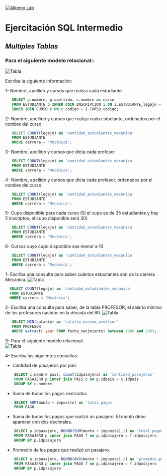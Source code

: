 [![Alkemy Lab](https://academy.alkemy.org/images/alkemy-logo.svg)](https://academy.alkemy.org/)

# Ejercitación SQL Intermedio
## _Multiples Tablas_

### Para el siguiente modelo relacional::

![Tabla](https://lh3.googleusercontent.com/H0OrPiaFu3RKjSoIhFUPJPbTdFGG4gu4S24qHmTSjaRV04QpYZbICRQ-Y6i-DnNCH6pxt0gqLYTbISTuIpAPmM73XXlOS228hhbpmg5DrrvbjD9UiW6hhwujnV8PGoSYq6ZCxSM)

Escriba la siguiente información:

1- Nombre, apellido y cursos que realiza cada estudiante
 ```sql
    SELECT p.nombre, p.apellido, c.nombre as curso
    FROM ESTUDIANTE p INNER JOIN INSCRIPCION i ON i.ESTUDIANTE_legajo = p.legajo
    INNER JOIN CURSO c ON c.codigo = i.CURSO_codigo;
  ```
2- Nombre, apellido y cursos que realiza cada estudiante, ordenados por el nombre del curso
 ```sql
    SELECT COUNT(legajo) as 'cantidad_estudiantes_mecanica'
    FROM ESTUDIANTE
    WHERE carrera = 'Mecánica';
  ```
3- Nombre, apellido y cursos que dicta cada profesor
 ```sql
    SELECT COUNT(legajo) as 'cantidad_estudiantes_mecanica'
    FROM ESTUDIANTE
    WHERE carrera = 'Mecánica';
  ```
4- Nombre, apellido y cursos que dicta cada profesor, ordenados por el nombre del curso
 ```sql
    SELECT COUNT(legajo) as 'cantidad_estudiantes_mecanica'
    FROM ESTUDIANTE
    WHERE carrera = 'Mecánica';
  ```
5- Cupo disponible para cada curso (Si el cupo es de 35 estudiantes y hay 5 inscriptos, el cupo disponible será 30)
 ```sql
    SELECT COUNT(legajo) as 'cantidad_estudiantes_mecanica'
    FROM ESTUDIANTE
    WHERE carrera = 'Mecánica';
  ```
6- Cursos cuyo cupo disponible sea menor a 10
 ```sql
    SELECT COUNT(legajo) as 'cantidad_estudiantes_mecanica'
    FROM ESTUDIANTE
    WHERE carrera = 'Mecánica';
  ```

1- Escriba una consulta para saber cuántos estudiantes son de la carrera Mecánica.
![Tabla](https://lh4.googleusercontent.com/5XyplRSIhDmN82eEQXRCCwK3kzqt6sSppGBjq66uOm2m_p-53a46HWY_fTcER4asNJI5v7gf5W9rHsGiCwydwohCkm3O6lLUmDQw_hxAGIjIEY8xljcamXn9EjRE_H99xV-01X4)
  ```sql
    SELECT COUNT(legajo) as 'cantidad_estudiantes_mecanica'
    FROM ESTUDIANTE
    WHERE carrera = 'Mecánica';
  ```
  
2- Escriba una consulta para saber, de la tabla PROFESOR, el salario mínimo de los profesores nacidos en la década del 80.
![Tabla](https://lh5.googleusercontent.com/zJIEvMS6oC-tCp-SJC3p0H9-VtNkiQIdYlpufSh4CpjCt6owniilN20rhknlOnHK0K3JGseWYrIF2js_zcm0ZmTlzDtoT7At8s9x1p944_g_0hoZxWdA37ccKS9GKCc7bOC8gDQ)
 ```sql 
    SELECT MIN(salario) as 'salario_minimo_profesor'
    FROM PROFESOR
    WHERE extract( year FROM fecha_nacimiento) between 1980 and 1989;
 ```
 
3- Para el siguiente modelo relacional.   
![Tabla](https://lh4.googleusercontent.com/3gu9oBjE6bgmxXbWnMPj0E4jpGiIXDVcpqNdY7Dn54yS-sPb2nes8peGjq82bpF-wHJ-iU9P68ofIFUGEJFwU2E6fheNHkbKwt9QMuUmWcVa3sW4zLDaofcZozEAGaJnEGZFAYg)


4- Escriba las siguientes consultas:
 - Cantidad de pasajeros por país
```sql
    SELECT c.nombre pais, count(idpasajero) as 'cantidad_pasajeros'
    FROM PASAJERO p inner join PAIS c on p.idpais = c.idpais
    GROUP BY c.nombre
```    
 - Suma de todos los pagos realizados
```sql
    SELECT SUM(monto + impuesto) as 'total_pagos'
    FROM PAGO
```    
 - Suma de todos los pagos que realizó un pasajero. El monto debe aparecer con dos decimales.
```sql
    SELECT p.idpasajero, ROUND(SUM(monto + impuesto),2) as 'total_pagos_pasajero'
    FROM PASAJERO p inner join PAGO f on p.idpasajero = f.idpasajero
    GROUP BY p.idpasajero
```    
 - Promedio de los pagos que realizó un pasajero.
```sql
    SELECT p.idpasajero, ROUND(AVG(monto + impuesto),2) as 'promedio_pagos_pasajero'
    FROM PASAJERO p inner join PAGO f on p.idpasajero = f.idpasajero
    GROUP BY p.idpasajero
```    
